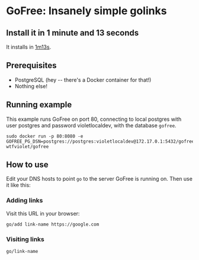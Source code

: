 # GoFree: Insanely simple golinks

## Install it in 1 minute and 13 seconds
It installs in [1m13s](https://www.youtube.com/watch?v=u19ETNmI5BA).

## Prerequisites
* PostgreSQL (hey -- there's a Docker container for that!)
* Nothing else!

## Running example
This example runs GoFree on port 80, connecting to local postgres with user
postgres and password violetlocaldev, with the database `gofree`.
```
sudo docker run -p 80:8080 -e GOFREE_PG_DSN=postgres://postgres:violetlocaldev@172.17.0.1:5432/gofree wtfviolet/gofree
```

## How to use
Edit your DNS hosts to point `go` to the server GoFree is running on. Then use
it like this:

### Adding links
Visit this URL in your browser:
```
go/add link-name https://google.com
```

### Visiting links
```
go/link-name
```
